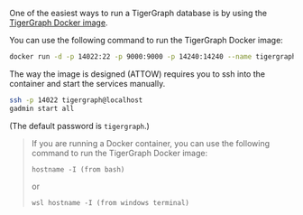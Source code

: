 

One of the easiest ways to run a TigerGraph database is by using the [TigerGraph Docker image](https://docs.tigergraph.com/tigergraph-server/current/getting-started/docker).

You can use the following command to run the TigerGraph Docker image:
```bash
docker run -d -p 14022:22 -p 9000:9000 -p 14240:14240 --name tigergraph --ulimit nofile=1000000:1000000 -v ~/scripts:/home/tigergraph/scripts -t docker.tigergraph.com/tigergraph:latest
```
The way the image is designed (ATTOW) requires you to ssh into the container and start the services manually.
```bash
ssh -p 14022 tigergraph@localhost
gadmin start all
```
(The default password is `tigergraph`.)

> If you are running a Docker container, you can use the following command to run the TigerGraph Docker image:
>    ```
>    hostname -I (from bash)
>    ```
>    or 
>    ```
>    wsl hostname -I (from windows terminal)
>    ```
